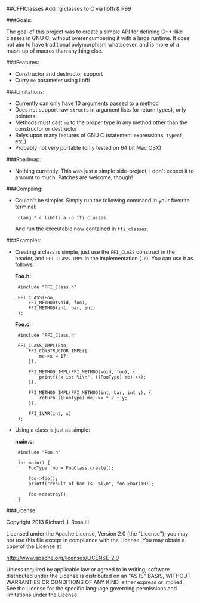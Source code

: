 ##CFFIClasses
Adding classes to C via libffi & P99

###Goals:

The goal of this project was to create a simple API for defining C++-like classes in GNU C, without overencumbering it with a large runtime. It does not aim to have traditional polymorphism whatsoever, and is more of a mash-up of macros than anything else.

###Features:

 - Constructor and destructor support
 - Curry `me` parameter using libffi
 
###Limitations:

 - Currently can only have 10 arguments passed to a method
 - Does not support raw `struct`s in argument lists (or return types), only pointers
 - Methods must cast `me` to the proper type in any method other than the constructor or destructor
 - Relys upon many features of GNU C (statement expressions, `typeof`, etc.)
 - Probably not very portable (only tested on 64 bit Mac OSX)

###Roadmap:

 - Nothing currently. This was just a simple side-project, I don't expect it to amount to much. Patches are welcome, though!
 
###Compiling:

 - Couldn't be simpler. Simply run the following command in your favorite terminal:
 
        clang *.c libffi.a -o ffi_classes

    And run the executable now contained in `ffi_classes`.

###Examples:

 - Creating a class is simple, just use the `FFI_CLASS` construct in the header, and `FFI_CLASS_IMPL` in the implementation (`.c`). You can use it as follows:
  
    **Foo.h:**

        #include "FFI_Class.h"
        
        FFI_CLASS(Foo,
            FFI_METHOD(void, foo),
            FFI_METHOD(int, bar, int)
        );
    
    **Foo.c:**
    
        #include "FFI_Class.h"
        
        FFI_CLASS_IMPL(Foo,
            FFI_CONSTRUCTOR_IMPL({
                me->x = 17;
            }),
                       
            FFI_METHOD_IMPL(FFI_METHOD(void, foo), {
                printf("x is: %i\n", ((FooType) me)->x);
            }),
                       
            FFI_METHOD_IMPL(FFI_METHOD(int, bar, int y), {
                return ((FooType) me)->x * 2 + y;
            }),
                       
            FFI_IVAR(int, x)
        );

 - Using a class is just as simple:
 
    **main.c:**

        #include "Foo.h"

        int main() {
            FooType foo = FooClass.create();
        
            foo->foo();
            printf("result of bar is: %i\n", foo->bar(10));
        
            foo->destroy();
        }
        
###License:

Copyright 2013 Richard J. Ross III.

Licensed under the Apache License, Version 2.0 (the "License");
you may not use this file except in compliance with the License.
You may obtain a copy of the License at

   http://www.apache.org/licenses/LICENSE-2.0

Unless required by applicable law or agreed to in writing, software
distributed under the License is distributed on an "AS IS" BASIS,
WITHOUT WARRANTIES OR CONDITIONS OF ANY KIND, either express or implied.
See the License for the specific language governing permissions and
limitations under the License.

